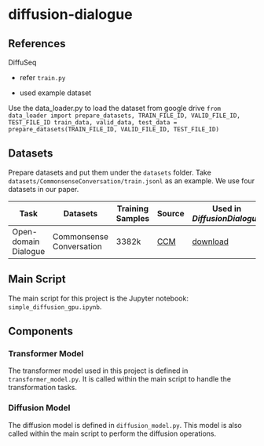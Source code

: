 # diffusion-dialogue

## References
DiffuSeq
- refer `train.py`

- used example dataset

Use the data_loader.py to load the dataset from google drive
`
from data_loader import prepare_datasets, TRAIN_FILE_ID, VALID_FILE_ID, TEST_FILE_ID
train_data, valid_data, test_data = prepare_datasets(TRAIN_FILE_ID, VALID_FILE_ID, TEST_FILE_ID)
`


## Datasets
Prepare datasets and put them under the `datasets` folder. Take `datasets/CommonsenseConversation/train.jsonl` as an example. We use four datasets in our paper.

| Task | Datasets | Training Samples | Source | Used in __*DiffusionDialogue*__
|-|-|-|-|-|
| Open-domain Dialogue | Commonsense Conversation | 3382k | [CCM](https://github.com/thu-coai/ccm) | [download](https://drive.google.com/drive/folders/1exENF9Qc5UtXnHlNl9fvaxP3zyyH32qp?usp=sharing) |


<!-- TODO consider using 2nd dataset as discussed in the video -->

## Main Script

The main script for this project is the Jupyter notebook: `simple_diffusion_gpu.ipynb`.

## Components

### Transformer Model

The transformer model used in this project is defined in `transformer_model.py`. It is called within the main script to handle the transformation tasks.

### Diffusion Model

The diffusion model is defined in `diffusion_model.py`. This model is also called within the main script to perform the diffusion operations.


